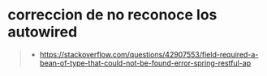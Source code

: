 
# correccion de no reconoce los autowired
>- https://stackoverflow.com/questions/42907553/field-required-a-bean-of-type-that-could-not-be-found-error-spring-restful-ap
